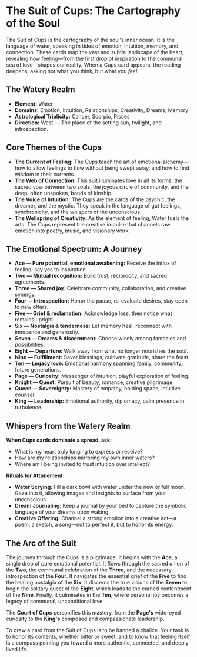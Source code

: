 # The Suit of Cups: The Cartography of the Soul

The Suit of Cups is the cartography of the soul's inner ocean. It is the language of water, speaking in tides of emotion, intuition, memory, and connection. These cards map the vast and subtle landscape of the heart, revealing how feeling—from the first drop of inspiration to the communal sea of love—shapes our reality. When a Cups card appears, the reading deepens, asking not what you think, but what you *feel*.

## The Watery Realm

- **Element:** Water
- **Domains:** Emotion, Intuition, Relationships, Creativity, Dreams, Memory
- **Astrological Triplicity:** Cancer, Scorpio, Pisces
- **Direction:** West — The place of the setting sun, twilight, and introspection.

## Core Themes of the Cups

*   **The Current of Feeling:** The Cups teach the art of emotional alchemy—how to allow feelings to flow without being swept away, and how to find wisdom in their currents.
*   **The Web of Connection:** This suit illuminates love in all its forms: the sacred vow between two souls, the joyous circle of community, and the deep, often unspoken, bonds of kinship.
*   **The Voice of Intuition:** The Cups are the cards of the psychic, the dreamer, and the mystic. They speak in the language of gut feelings, synchronicity, and the whispers of the unconscious.
*   **The Wellspring of Creativity:** As the element of feeling, Water fuels the arts. The Cups represent the creative impulse that channels raw emotion into poetry, music, and visionary work.

## The Emotional Spectrum: A Journey

*   **Ace — Pure potential, emotional awakening:** Receive the influx of feeling; say yes to inspiration.
*   **Two — Mutual recognition:** Build trust, reciprocity, and sacred agreements.
*   **Three — Shared joy:** Celebrate community, collaboration, and creative synergy.
*   **Four — Introspection:** Honor the pause, re-evaluate desires, stay open to new offers.
*   **Five — Grief & reclamation:** Acknowledge loss, then notice what remains upright.
*   **Six — Nostalgia & tenderness:** Let memory heal, reconnect with innocence and generosity.
*   **Seven — Dreams & discernment:** Choose wisely among fantasies and possibilities.
*   **Eight — Departure:** Walk away from what no longer nourishes the soul.
*   **Nine — Fulfillment:** Savor blessings, cultivate gratitude, share the feast.
*   **Ten — Legacy love:** Emotional harmony spanning family, community, future generations.
*   **Page — Curiosity:** Messenger of intuition, playful exploration of feeling.
*   **Knight — Quest:** Pursuit of beauty, romance, creative pilgrimage.
*   **Queen — Sovereignty:** Mastery of empathy, holding space, intuitive counsel.
*   **King — Leadership:** Emotional authority, diplomacy, calm presence in turbulence.

## Whispers from the Watery Realm

**When Cups cards dominate a spread, ask:**

*   What is my heart truly longing to express or receive?
*   How are my relationships mirroring my own inner waters?
*   Where am I being invited to trust intuition over intellect?

**Rituals for Attunement:**

*   **Water Scrying:** Fill a dark bowl with water under the new or full moon. Gaze into it, allowing images and insights to surface from your unconscious.
*   **Dream Journaling:** Keep a journal by your bed to capture the symbolic language of your dreams upon waking.
*   **Creative Offering:** Channel a strong emotion into a creative act—a poem, a sketch, a song—not to perfect it, but to honor its energy.

## The Arc of the Suit

The journey through the Cups is a pilgrimage. It begins with the **Ace**, a single drop of pure emotional potential. It flows through the sacred union of the **Two**, the communal celebration of the **Three**, and the necessary introspection of the **Four**. It navigates the essential grief of the **Five** to find the healing nostalgia of the **Six**. It discerns the true visions of the **Seven** to begin the solitary quest of the **Eight**, which leads to the earned contentment of the **Nine**. Finally, it culminates in the **Ten**, where personal joy becomes a legacy of communal, unconditional love.

The **Court of Cups** personifies this mastery, from the **Page's** wide-eyed curiosity to the **King's** composed and compassionate leadership.

To draw a card from the Suit of Cups is to be handed a chalice. Your task is to honor its contents, whether bitter or sweet, and to know that feeling itself is a compass pointing you toward a more authentic, connected, and deeply lived life.
